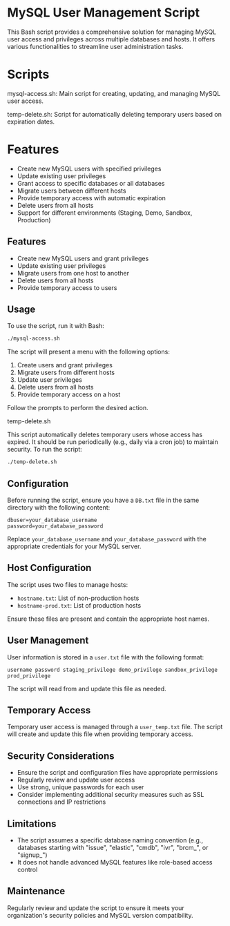 # MySQL User Management Script

This Bash script provides a comprehensive solution for managing MySQL user access and privileges across multiple databases and hosts. It offers various functionalities to streamline user administration tasks.

# Scripts
mysql-access.sh: Main script for creating, updating, and managing MySQL user access.

temp-delete.sh: Script for automatically deleting temporary users based on expiration dates.

# Features
- Create new MySQL users with specified privileges
- Update existing user privileges
- Grant access to specific databases or all databases
- Migrate users between different hosts
- Provide temporary access with automatic expiration
- Delete users from all hosts
- Support for different environments (Staging, Demo, Sandbox, Production)

## Features

- Create new MySQL users and grant privileges
- Update existing user privileges
- Migrate users from one host to another
- Delete users from all hosts
- Provide temporary access to users

## Usage

To use the script, run it with Bash:

```bash
./mysql-access.sh
```

The script will present a menu with the following options:

1. Create users and grant privileges
2. Migrate users from different hosts
3. Update user privileges
4. Delete users from all hosts
5. Provide temporary access on a host

Follow the prompts to perform the desired action.

temp-delete.sh

This script automatically deletes temporary users whose access has expired. It should be run periodically (e.g., daily via a cron job) to maintain security.
To run the script:

```bash
./temp-delete.sh
```

## Configuration

Before running the script, ensure you have a `DB.txt` file in the same directory with the following content:

```
dbuser=your_database_username
password=your_database_password
```

Replace `your_database_username` and `your_database_password` with the appropriate credentials for your MySQL server.

## Host Configuration

The script uses two files to manage hosts:

- `hostname.txt`: List of non-production hosts
- `hostname-prod.txt`: List of production hosts

Ensure these files are present and contain the appropriate host names.

## User Management

User information is stored in a `user.txt` file with the following format:

```
username password staging_privilege demo_privilege sandbox_privilege prod_privilege
```

The script will read from and update this file as needed.

## Temporary Access

Temporary user access is managed through a `user_temp.txt` file. The script will create and update this file when providing temporary access.

## Security Considerations

- Ensure the script and configuration files have appropriate permissions
- Regularly review and update user access
- Use strong, unique passwords for each user
- Consider implementing additional security measures such as SSL connections and IP restrictions

## Limitations

- The script assumes a specific database naming convention (e.g., databases starting with "issue", "elastic", "cmdb", "ivr", "brcm_", or "signup_")
- It does not handle advanced MySQL features like role-based access control

## Maintenance

Regularly review and update the script to ensure it meets your organization's security policies and MySQL version compatibility.
